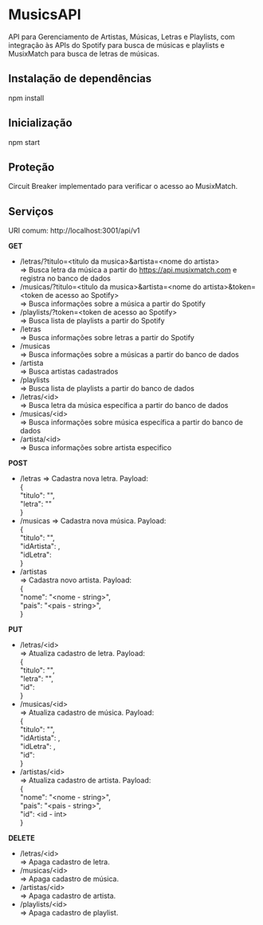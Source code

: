 # MusicsAPI
API para Gerenciamento de Artistas, Músicas, Letras e Playlists, com integração às APIs do Spotify para busca de músicas e playlists e MusixMatch para busca de letras de músicas.  

## Instalação de dependências
npm install  
  
## Inicialização
npm start  

## Proteção  
Circuit Breaker implementado para verificar o acesso ao MusixMatch. 
  
## Serviços  
URI comum: http://localhost:3001/api/v1  
   
**GET**    
- /letras/?titulo=\<titulo da musica\>&artista=\<nome do artista\>  
=> Busca letra da música a partir do https://api.musixmatch.com  e registra no banco de dados
- /musicas/?titulo=\<titulo da musica\>&artista=\<nome do artista\>&token=\<token de acesso ao Spotify\>  
=> Busca informações sobre a música a partir do Spotify  
- /playlists/?token=\<token de acesso ao Spotify\>  
=> Busca lista de playlists a partir do Spotify  
- /letras  
=> Busca informações sobre letras a partir do Spotify  
- /musicas  
=> Busca informações sobre a músicas a partir do banco de dados  
- /artista  
=> Busca artistas cadastrados  
- /playlists  
=> Busca lista de playlists a partir do banco de dados  
- /letras/\<id\>  
=> Busca letra da música específica a partir do banco de dados  
- /musicas/\<id\>  
=> Busca informações sobre música específica a partir do banco de dados  
- /artista/\<id\>  
=> Busca informações sobre artista especifico  
    
**POST**  
- /letras 
=> Cadastra nova letra. Payload:  
{  
	"titulo": "<titulo>",  
    "letra": "<letra>"  
} 
- /musicas 
=> Cadastra nova música. Payload:  
{  
    "titulo": "<titulo>",  
    "idArtista": <idArtista>,  
    "idLetra": <idLetra>  
}  
- /artistas  
=> Cadastra novo artista. Payload:  
{  
    "nome": "<nome - string>",  
    "pais": "<pais - string>",  
}  
  

**PUT**   
- /letras/\<id\>  
=> Atualiza cadastro de letra. Payload:  
{  
	"titulo": "<titulo>",  
    "letra": "<letra>",  
    "id": <id>  
}  
- /musicas/\<id\>  
=> Atualiza cadastro de música. Payload:  
{  
    "titulo": "<titulo>",  
    "idArtista": <idArtista>,  
    "idLetra": <idLetra>,  
    "id": <id>  
}  
- /artistas/\<id\>  
=> Atualiza cadastro de artista. Payload:  
{  
  "nome": "<nome - string>",  
  "pais": "<pais - string>",  
  "id": <id - int>  
}  
    
**DELETE**   
- /letras/\<id\>  
=> Apaga cadastro de letra.  
- /musicas/\<id\>  
=> Apaga cadastro de música. 
- /artistas/\<id\>  
=> Apaga cadastro de artista. 
- /playlists/\<id\>  
=> Apaga cadastro de playlist.



